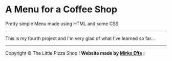 # A Menu for a Coffee Shop #

Pretty simple Menu made using HTML and some CSS

<hr>

This is my fourth project and I'm very glad of what I've learned so far...
<hr>
<footer>
<p>Copyright &copy; The Little Pizza Shop &excl; <strong>Website made by <a href="https://www.linkedin.com/in/mirko-fede/" target="_blank">Mirko Effe</a></strong> &iexcl;</p>
</footer>